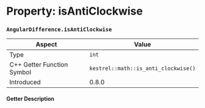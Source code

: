 
# Property: isAntiClockwise
### `AngularDifference.isAntiClockwise`

| Aspect | Value |
| --- | --- |
| Type | `int` |
| C++ Getter Function Symbol | `kestrel::math::is_anti_clockwise()` |
| Introduced | 0.8.0 |

#### Getter Description

